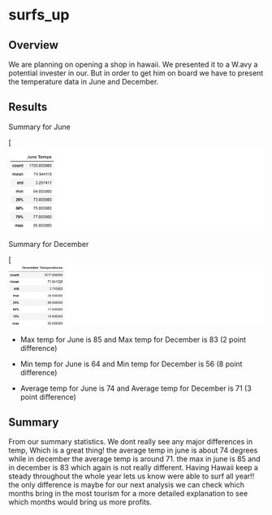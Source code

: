# surfs_up

## Overview 

We are planning on opening a shop in hawaii. We presented it to a W.avy a potential invester in our. But in order to get him on board we have to present the temperature data in June and December.

## Results
Summary for June

[![June](https://github.com/mhossain615/surfs_up/blob/master/Deliv%201.png)


Summary for December

[![December](https://github.com/mhossain615/surfs_up/blob/master/Deliv%202.png)

* Max temp for June is 85 and Max temp for December is 83 (2 point difference)

* Min temp for June is 64 and Min temp for December is 56 (8 point difference)

* Average temp for June is 74 and Average temp for December is 71 (3 point difference)

## Summary

From our summary statistics. We dont really see any major differences in temp, Which is a great thing! the average temp in june is about 74 degrees while in december the average temp is around 71. the max in june is 85 and in december is 83 which again is not really different. Having Hawaii keep a steady throughout the whole year lets us know were able to surf all year!! the only difference is maybe for our next analysis we can check which months bring in the most tourism for a more detailed explanation to see which months would bring us more profits.
